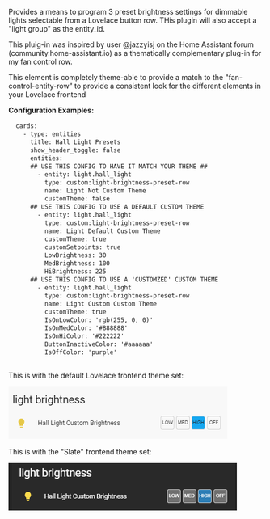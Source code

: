 Provides a means to program 3 preset brightness settings for dimmable lights selectable from a Lovelace button row. THis plugin will also accept a "light group" as the entity_id.

This pluig-in was inspired by user @jazzyisj on the Home Assistant forum (community.home-assistant.io) as a thematically complementary plug-in for my fan control row.

This element is completely theme-able to provide a match to the "fan-control-entity-row" to provide a consistent look for the different elements in your Lovelace frontend

<b>Configuration Examples:</b>
    
  ```
    cards:
      - type: entities
        title: Hall Light Presets
        show_header_toggle: false
        entities:
        ## USE THIS CONFIG TO HAVE IT MATCH YOUR THEME ##
          - entity: light.hall_light
            type: custom:light-brightness-preset-row
            name: Light Not Custom Theme
            customTheme: false
        ## USE THIS CONFIG TO USE A DEFAULT CUSTOM THEME
          - entity: light.hall_light
            type: custom:light-brightness-preset-row
            name: Light Default Custom Theme
            customTheme: true
            customSetpoints: true
            LowBrightness: 30
            MedBrightness: 100
            HiBrightness: 225
        ## USE THIS CONFIG TO USE A 'CUSTOMZED' CUSTOM THEME
          - entity: light.hall_light
            type: custom:light-brightness-preset-row
            name: Light Custom Custom Theme
            customTheme: true
            IsOnLowColor: 'rgb(255, 0, 0)'
            IsOnMedColor: '#888888'
            IsOnHiColor: '#222222'
            ButtonInactiveColor: '#aaaaaa'
            IsOffColor: 'purple'
            
  ```

This is with the default Lovelace frontend theme set:

![Default](ex2.gif)


This is with the "Slate" frontend theme set:

![Slate](ex3.gif)

